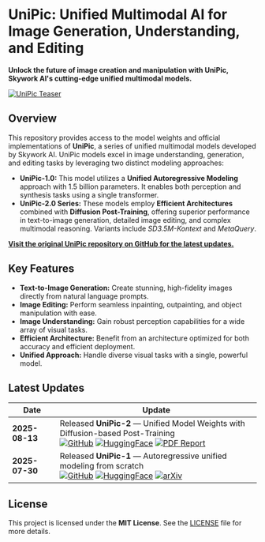# UniPic: Unified Multimodal AI for Image Generation, Understanding, and Editing

**Unlock the future of image creation and manipulation with UniPic, Skywork AI's cutting-edge unified multimodal models.**

[![UniPic Teaser](https://github.com/SkyworkAI/UniPic/blob/main/UniPic-2/assets/imgs/teaser.png?raw=true)](https://github.com/SkyworkAI/UniPic/)

## Overview

This repository provides access to the model weights and official implementations of **UniPic**, a series of unified multimodal models developed by Skywork AI. UniPic models excel in image understanding, generation, and editing tasks by leveraging two distinct modeling approaches:

*   **UniPic-1.0:** This model utilizes a **Unified Autoregressive Modeling** approach with 1.5 billion parameters. It enables both perception and synthesis tasks using a single transformer.
*   **UniPic-2.0 Series:** These models employ **Efficient Architectures** combined with **Diffusion Post-Training**, offering superior performance in text-to-image generation, detailed image editing, and complex multimodal reasoning. Variants include *SD3.5M-Kontext* and *MetaQuery*.

**[Visit the original UniPic repository on GitHub for the latest updates.](https://github.com/SkyworkAI/UniPic)**

## Key Features

*   **Text-to-Image Generation:** Create stunning, high-fidelity images directly from natural language prompts.
*   **Image Editing:** Perform seamless inpainting, outpainting, and object manipulation with ease.
*   **Image Understanding:** Gain robust perception capabilities for a wide array of visual tasks.
*   **Efficient Architecture:** Benefit from an architecture optimized for both accuracy and efficient deployment.
*   **Unified Approach:** Handle diverse visual tasks with a single, powerful model.

## Latest Updates

| Date         | Update                                                                                                                                                                                          |
|--------------|---------------------------------------------------------------------------------------------------------------------------------------------------------------------------------------------------|
| **2025-08-13** | Released **UniPic-2** — Unified Model Weights with Diffusion-based Post-Training <br> [![GitHub](https://img.shields.io/badge/GitHub-Repo-blue?logo=github)](https://github.com/SkyworkAI/UniPic/blob/main/UniPic-2/README.md) [![HuggingFace](https://img.shields.io/badge/🤗%20HuggingFace-Collection-orange)](https://huggingface.co/collections/Skywork/skywork-unipic2-6899b9e1b038b24674d996fd) [![PDF Report](https://img.shields.io/badge/PDF-Report-green)]( https://github.com/SkyworkAI/UniPic/blob/main/UniPic-2/assets/pdf/UNIPIC2.pdf) |
| **2025-07-30** | Released **UniPic-1** — Autoregressive unified modeling from scratch <br> [![GitHub](https://img.shields.io/badge/GitHub-Repo-blue?logo=github)](https://github.com/SkyworkAI/UniPic2/tree/main/UniPic-1) [![HuggingFace](https://img.shields.io/badge/🤗%20HuggingFace-Collection-orange)](https://huggingface.co/collections/Skywork/skywork-unipic-6888c0789cdb82457b2acf32) [![arXiv](https://img.shields.io/badge/arXiv-2508.03320-b31b1b?logo=arxiv)](https://www.arxiv.org/abs/2508.03320)|

## License

This project is licensed under the **MIT License**.  See the [LICENSE](LICENSE) file for more details.